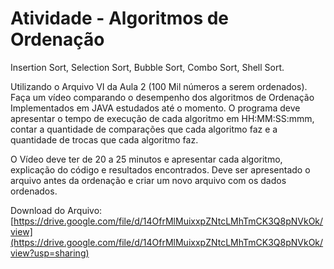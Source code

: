 # Atividade - Algoritmos de Ordenação
Insertion Sort, Selection Sort, Bubble Sort, Combo Sort, Shell Sort.

Utilizando o Arquivo VI da Aula 2 (100 Mil números a serem ordenados). Faça um vídeo comparando o desempenho dos algoritmos de Ordenação Implementados em JAVA estudados até o momento. O programa deve apresentar o tempo de execução de cada algoritmo em HH:MM:SS:mmm, contar a quantidade de comparações que cada algoritmo faz e a quantidade de trocas que cada algoritmo faz. 

O Vídeo deve ter de 20 a 25 minutos e apresentar cada algoritmo, explicação do código e resultados encontrados. Deve ser apresentado o arquivo antes da ordenação e criar um novo arquivo com os dados ordenados.

Download do Arquivo: [https://drive.google.com/file/d/14OfrMlMuixxpZNtcLMhTmCK3Q8pNVkOk/view](https://drive.google.com/file/d/14OfrMlMuixxpZNtcLMhTmCK3Q8pNVkOk/view?usp=sharing)
